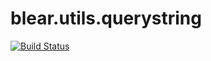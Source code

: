 # blear.utils.querystring

[![Build Status][travis-img]][travis-url] 

[travis-img]: https://travis-ci.org/blearjs/blear.utils.querystring.svg?branch=master
[travis-url]: https://travis-ci.org/blearjs/blear.utils.querystring

